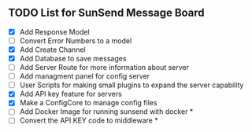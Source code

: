 ## TODO List for SunSend Message Board

- [x] Add Response Model
- [ ] Convert Error Numbers to a model
- [x] Add Create Channel
- [x] Add Database to save messages
- [ ] Add Server Route for more information about server
- [ ] Add managment panel for config server
- [ ] User Scripts for making small plugins to expand the server capability
- [x] Add API key feature for servers
- [x] Make a ConfigCore to manage config files
- [ ] Add Docker Image for running sunsend with docker \*
- [ ] Convert the API KEY code to middleware \*

